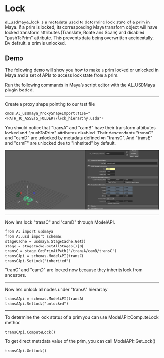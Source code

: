 # Lock
al_usdmaya_lock is a metadata used to determine lock state of a prim in Maya. If a prim is locked, its corresponding Maya transform object will have locked transform attributes (Translate, Roate and Scale) and disabled "pushToPrim" attribute. This prevents data being overwritten accidentally. By default, a prim is unlocked. 

## Demo
The following demo will show you how to make a prim locked or unlocked in Maya and a set of APIs to access lock state from a prim. 

Run the following commands in Maya's script editor with the AL_USDMaya plugin loaded.

***

Create a proxy shape pointing to our test file
```
cmds.AL_usdmaya_ProxyShapeImport(file="<PATH_TO_ASSETS_FOLDER?/lock_hierarchy.usda")
```

You should notice that "transA" and "camB" have their transform attributes locked and "pushToPrim" attributes disabled. Their descendants "transC" and "camD" are unlocked by metadata defined on "transC". And "transE" and "camF" are unlocked due to "inherited" by default.

![Lock](LockPrims.png)

***

Now lets lock "transC" and "camD" through ModelAPI.

``` 
from AL import usdmaya
from AL.usd import schemas
stageCache = usdmaya.StageCache.Get()
stage = stageCache.GetAllStages()[0]
transC = stage.GetPrimAtPath('/transA/camB/transC')
transCApi = schemas.ModelAPI(transC)
transCApi.SetLock("inherited")
```
"tranC" and "camD" are locked now because they inherits lock from ancestors. 

***

Now lets unlock all nodes under "transA" hierarchy

```
transAApi = schemas.ModelAPI(transA)
transAApi.SetLock("unlocked")
```

***
To determine the lock status of a prim you can use ModelAPI::ComputeLock method

```
transCApi.ComputeLock()
```

To get direct metadata value of the prim, you can call ModelAPI::GetLock()

```
transCApi.GetLock()
```
